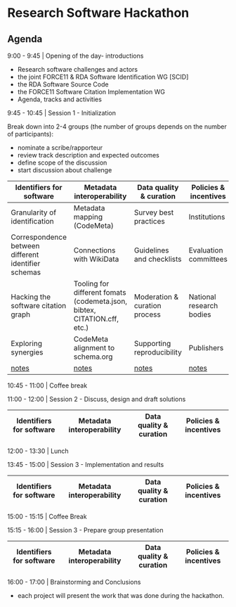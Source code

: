 # Research Software Hackathon

## Agenda

9:00 - 9:45 | Opening of the day- introductions
-  Research software challenges and actors
  - the joint FORCE11 & RDA Software Identification WG [SCID]
  - the RDA Software Source Code
  - the FORCE11 Software Citation Implementation WG
- Agenda, tracks and activities

9:45 - 10:45 | Session 1 - Initialization

Break down into 2-4 groups (the number of groups depends on the number of participants):

- nominate a scribe/rapporteur
- review track description and expected outcomes
- define scope of the discussion
- start discussion about challenge


| **Identifiers for software** | **Metadata interoperability** | **Data quality &amp; curation** | **Policies &amp; incentives** |
| --- | --- | --- | --- |
| Granularity of identification | Metadata mapping (CodeMeta) | Survey best practices | Institutions |
| Correspondence between different identifier schemas | Connections with WikiData | Guidelines and checklists | Evaluation committees |
| Hacking the software citation graph |  Tooling for different fomats (codemeta.json, bibtex, CITATION.cff, etc.) | Moderation & curation process | National research bodies |
| Exploring synergies|  CodeMeta alignment to schema.org | Supporting reproducibility | Publishers |
| [notes](https://docs.google.com/document/d/1HUch2cvR4RJYc8U5eLLPIW2PPJgQvCwSO924TJHojvY/edit?usp=sharing) |[notes](https://docs.google.com/document/d/1AcIU8SSGnqCbz1vUCBXSt1VfwIBoMNW8K5p8U2FK-Vs/edit?usp=sharing)| [notes](https://docs.google.com/document/d/1zt9AdRRBkWeGn2pWlssRvdpRqvjajltYdjWSbbkJrBE/edit?usp=sharing) | [notes](https://docs.google.com/document/d/1T5ZH1EXB_fd1iWkO0ypLKSKG1mR-WWA6ZcfU4ydDFwQ/edit?usp=sharing) |

10:45 - 11:00 | Coffee break

11:00 - 12:00 | Session 2 -  Discuss, design and draft solutions



| **Identifiers for software** | **Metadata interoperability** | **Data quality &amp; curation** | **Policies &amp; incentives** |
| --- | --- | --- | --- |

12:00 - 13:30 | Lunch

13:45 - 15:00 | Session 3 - Implementation and results


| **Identifiers for software** | **Metadata interoperability** | **Data quality &amp; curation** | **Policies &amp; incentives** |
| --- | --- | --- | --- |


15:00 - 15:15 | Coffee Break

15:15 - 16:00 | Session 3 - Prepare group presentation

| **Identifiers for software** | **Metadata interoperability** | **Data quality &amp; curation** | **Policies &amp; incentives** |
| --- | --- | --- | --- |

16:00 - 17:00 | Brainstorming and Conclusions

- each project will present the work that was done during the hackathon.
